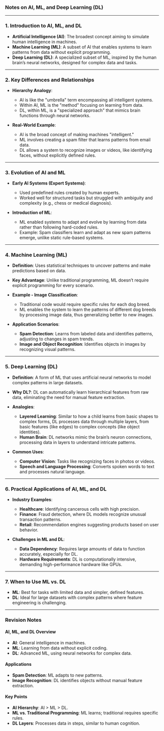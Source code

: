 ### Notes on AI, ML, and Deep Learning (DL)

---

### **1. Introduction to AI, ML, and DL**

- **Artificial Intelligence (AI)**: The broadest concept aiming to simulate human intelligence in machines.
- **Machine Learning (ML)**: A subset of AI that enables systems to learn patterns from data without explicit programming.
- **Deep Learning (DL)**: A specialized subset of ML, inspired by the human brain’s neural networks, designed for complex data and tasks.

---

### **2. Key Differences and Relationships**
- **Hierarchy Analogy**:
  - AI is like the "umbrella" term encompassing all intelligent systems.
  - Within AI, ML is the "method" focusing on learning from data.
  - DL, within ML, is a "specialized approach" that mimics brain functions through neural networks.

- **Real-World Example**:
  - AI is the broad concept of making machines "intelligent."
  - ML involves creating a spam filter that learns patterns from email data.
  - DL allows a system to recognize images or videos, like identifying faces, without explicitly defined rules.

---

### **3. Evolution of AI and ML**

- **Early AI Systems (Expert Systems)**:
  - Used predefined rules created by human experts.
  - Worked well for structured tasks but struggled with ambiguity and complexity (e.g., chess or medical diagnosis).
  
- **Introduction of ML**:
  - ML enabled systems to adapt and evolve by learning from data rather than following hard-coded rules.
  - Example: Spam classifiers learn and adapt as new spam patterns emerge, unlike static rule-based systems.

---

### **4. Machine Learning (ML)**

- **Definition**: Uses statistical techniques to uncover patterns and make predictions based on data.
- **Key Advantage**: Unlike traditional programming, ML doesn’t require explicit programming for every scenario.
  
- **Example - Image Classification**:
  - Traditional code would require specific rules for each dog breed.
  - ML enables the system to learn the patterns of different dog breeds by processing image data, thus generalizing better to new images.

- **Application Scenarios**:
  - **Spam Detection**: Learns from labeled data and identifies patterns, adjusting to changes in spam trends.
  - **Image and Object Recognition**: Identifies objects in images by recognizing visual patterns.

---

### **5. Deep Learning (DL)**

- **Definition**: A form of ML that uses artificial neural networks to model complex patterns in large datasets.
- **Why DL?**: DL can automatically learn hierarchical features from raw data, eliminating the need for manual feature extraction.

- **Analogies**:
  - **Layered Learning**: Similar to how a child learns from basic shapes to complex forms, DL processes data through multiple layers, from basic features (like edges) to complex concepts (like object identities).
  - **Human Brain**: DL networks mimic the brain’s neuron connections, processing data in layers to understand intricate patterns.

- **Common Uses**:
  - **Computer Vision**: Tasks like recognizing faces in photos or videos.
  - **Speech and Language Processing**: Converts spoken words to text and processes natural language.

---

### **6. Practical Applications of AI, ML, and DL**

- **Industry Examples**:
  - **Healthcare**: Identifying cancerous cells with high precision.
  - **Finance**: Fraud detection, where DL models recognize unusual transaction patterns.
  - **Retail**: Recommendation engines suggesting products based on user behavior.

- **Challenges in ML and DL**:
  - **Data Dependency**: Requires large amounts of data to function accurately, especially for DL.
  - **Hardware Requirements**: DL is computationally intensive, demanding high-performance hardware like GPUs.

---

### **7. When to Use ML vs. DL**
- **ML**: Best for tasks with limited data and simpler, defined features.
- **DL**: Ideal for large datasets with complex patterns where feature engineering is challenging.

---

### **Revision Notes**

#### **AI, ML, and DL Overview**
- **AI**: General intelligence in machines.
- **ML**: Learning from data without explicit coding.
- **DL**: Advanced ML, using neural networks for complex data.

#### **Applications**
- **Spam Detection**: ML adapts to new patterns.
- **Image Recognition**: DL identifies objects without manual feature extraction.
  
#### **Key Points**
- **AI Hierarchy**: AI > ML > DL.
- **ML vs. Traditional Programming**: ML learns; traditional requires specific rules.
- **DL Layers**: Processes data in steps, similar to human cognition.